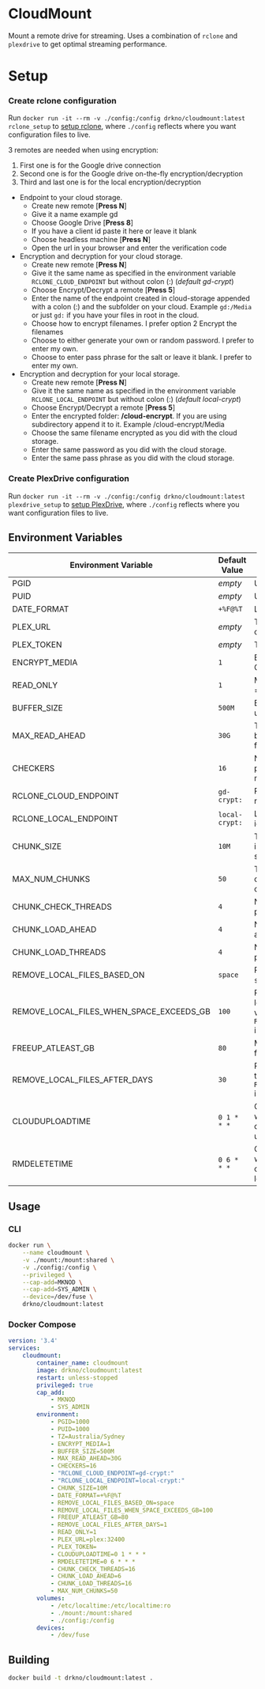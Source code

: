 # CloudMount

Mount a remote drive for streaming. Uses a combination of `rclone` and `plexdrive` to get optimal streaming performance.

# Setup

### Create rclone configuration

Run `docker run -it --rm -v ./config:/config drkno/cloudmount:latest rclone_setup` to [setup rclone](https://rclone.org/docs/), where `./config` reflects where you want configuration files to live.

3 remotes are needed when using encryption:
1. First one is for the Google drive connection
2. Second one is for the Google drive on-the-fly encryption/decryption
3. Third and last one is for the local encryption/decryption

 - Endpoint to your cloud storage.
	- Create new remote [**Press N**]
	- Give it a name example gd
	- Choose Google Drive [**Press 8**]
	- If you have a client id paste it here or leave it blank
	- Choose headless machine [**Press N**]
	- Open the url in your browser and enter the verification code
 - Encryption and decryption for your cloud storage.
	- Create new remote [**Press N**]
	- Give it the same name as specified in the environment variable `RCLONE_CLOUD_ENDPOINT` but without colon (:) (*default gd-crypt*)
	- Choose Encrypt/Decrypt a remote [**Press 5**]
	- Enter the name of the endpoint created in cloud-storage appended with a colon (:) and the subfolder on your cloud. Example `gd:/Media` or just `gd:` if you have your files in root in the cloud.
	- Choose how to encrypt filenames. I prefer option 2 Encrypt the filenames
	- Choose to either generate your own or random password. I prefer to enter my own.
	- Choose to enter pass phrase for the salt or leave it blank. I prefer to enter my own.
 - Encryption and decryption for your local storage.
	- Create new remote [**Press N**]
	- Give it the same name as specified in the environment variable `RCLONE_LOCAL_ENDPOINT` but without colon (:) (*default local-crypt*)
	- Choose Encrypt/Decrypt a remote [**Press 5**]
	- Enter the encrypted folder: **/cloud-encrypt**. If you are using subdirectory append it to it. Example /cloud-encrypt/Media
	- Choose the same filename encrypted as you did with the cloud storage.
	- Enter the same password as you did with the cloud storage.
	- Enter the same pass phrase as you did with the cloud storage.

### Create PlexDrive configuration

Run `docker run -it --rm -v ./config:/config drkno/cloudmount:latest plexdrive_setup` to [setup PlexDrive](https://github.com/plexdrive/plexdrive), where `./config` reflects where you want configuration files to live.

## Environment Variables

| Environment Variable                     | Default Value  | Description                    |
|------------------------------------------|----------------|--------------------------------|
| PGID                                     | _empty_        | User GID to run as.            |
| PUID                                     | _empty_        | User UID to run as.            |
| DATE_FORMAT                              | `+%F@%T`       | Logging date format.           |
| PLEX_URL                                 | _empty_        | The PMS to empty the trash of. |
| PLEX_TOKEN                               | _empty_        | The user token for the PMS.    |
| ENCRYPT_MEDIA                            | `1`            | Enable media encryption. 0 = OFF, 1 =  0 = ON |
| READ_ONLY                                | `1`            | Mount drives as read only. 0 = RW, 1 = RO |
| BUFFER_SIZE                              | `500M`         | Buffer size to use when uploading / moving files |
| MAX_READ_AHEAD                           | `30G`          | The maximum number of bytes that can be prefetched for sequential reads. |
| CHECKERS                                 | `16`           | Number of checkers to run in parallel when moving/uploading. |
| RCLONE_CLOUD_ENDPOINT                    | `gd-crypt:`    | Raw cloud endpoint for the remote drive. |
| RCLONE_LOCAL_ENDPOINT                    | `local-crypt:` | Local decryption endpoint, ignored if `ENCRYPT_MEDIA` is 0. |
| CHUNK_SIZE                               | `10M`          | The size of each chunk that is downloaded while streaming. |
| MAX_NUM_CHUNKS                           | `50`           | The maximum number of chunks to be in memory at one time while streaming. |
| CHUNK_CHECK_THREADS                      | `4`            | Number of parallel checks to perform while streaming. |
| CHUNK_LOAD_AHEAD                         | `4`            | Number of chunks to load ahead of time. |
| CHUNK_LOAD_THREADS                       | `4`            | Number of chunks to load in parallel. |
| REMOVE_LOCAL_FILES_BASED_ON              | `space`        | Remove local files based on `space`, `time` or `instant`. |
| REMOVE_LOCAL_FILES_WHEN_SPACE_EXCEEDS_GB | `100`          | Remove local files when local storage exceeds this value in GB. Ignored if `REMOVE_LOCAL_FILES_BASED_ON` is set to `time` or `instant`. |
| FREEUP_ATLEAST_GB                        | `80`           | Minimum amount of space to free in each upload. |
| REMOVE_LOCAL_FILES_AFTER_DAYS            | `30`           | Remove local files older than this value in days. Ignored if `REMOVE_LOCAL_FILES_BASED_ON` is set to `space` or `instant`. |
| CLOUDUPLOADTIME                          | `0 1 * * *`    | Cron expression defining when to upload local copies of files. `0 0 31 2 0` disables uploading. |
| RMDELETETIME                             | `0 6 * * *`    | Cron expression defining when to delete local copies of files. `0 0 31 2 0` disables local deletions. |

## Usage

### CLI

```bash
docker run \
	--name cloudmount \
	-v ./mount:/mount:shared \
	-v ./config:/config \
	--privileged \
	--cap-add=MKNOD \
	--cap-add=SYS_ADMIN \
	--device=/dev/fuse \
	drkno/cloudmount:latest
```

### Docker Compose

```yaml
version: '3.4'
services:
    cloudmount:
        container_name: cloudmount
        image: drkno/cloudmount:latest
        restart: unless-stopped
        privileged: true
        cap_add:
            - MKNOD
            - SYS_ADMIN
        environment:
            - PGID=1000
            - PUID=1000
            - TZ=Australia/Sydney
            - ENCRYPT_MEDIA=1
            - BUFFER_SIZE=500M
            - MAX_READ_AHEAD=30G
            - CHECKERS=16
            - "RCLONE_CLOUD_ENDPOINT=gd-crypt:"
            - "RCLONE_LOCAL_ENDPOINT=local-crypt:"
            - CHUNK_SIZE=10M
            - DATE_FORMAT=+%F@%T
            - REMOVE_LOCAL_FILES_BASED_ON=space
            - REMOVE_LOCAL_FILES_WHEN_SPACE_EXCEEDS_GB=100
            - FREEUP_ATLEAST_GB=80
            - REMOVE_LOCAL_FILES_AFTER_DAYS=1
            - READ_ONLY=1
            - PLEX_URL=plex:32400
            - PLEX_TOKEN=
            - CLOUDUPLOADTIME=0 1 * * *
            - RMDELETETIME=0 6 * * *
            - CHUNK_CHECK_THREADS=16
            - CHUNK_LOAD_AHEAD=6
            - CHUNK_LOAD_THREADS=16
            - MAX_NUM_CHUNKS=50
        volumes:
            - /etc/localtime:/etc/localtime:ro
            - ./mount:/mount:shared
            - ./config:/config
        devices:
            - /dev/fuse
```

## Building

```bash
docker build -t drkno/cloudmount:latest .
```
